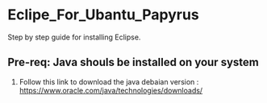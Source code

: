# Eclipe_For_Ubantu_Papyrus
Step by step guide for installing Eclipse.
  ## Pre-req: Java shouls be installed on your system
  1. Follow this link to download the java debaian version : https://www.oracle.com/java/technologies/downloads/
  
  
  
